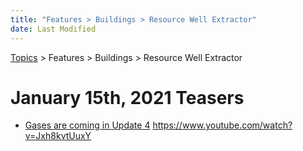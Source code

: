 ```yaml
---
title: "Features > Buildings > Resource Well Extractor"
date: Last Modified
---
```

[Topics](../../../topics.md) > Features > Buildings > Resource Well Extractor

# January 15th, 2021 Teasers
* [Gases are coming in Update 4](../../../transcriptions/yt-Jxh8kvtUuxY.md) https://www.youtube.com/watch?v=Jxh8kvtUuxY
